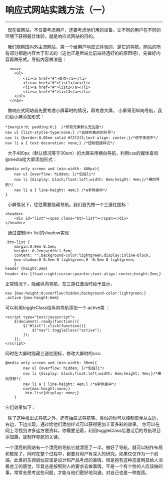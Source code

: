 # 响应式网站实践方法（一） #

 

----------
  &nbsp;&nbsp;现在做网站，不仅要考虑用户，还要考虑他们用的设备。让不同的用户在不同的环境下获得最佳体验，就是响应式网站的目的。
  
  &nbsp;&nbsp;我们观察国内外主流网站，第一个给用户响应式体验的，是它的导航。网站的所有部分都是内容大于形式的（这也正是后端比前端待遇好的的原因吧），先做好内容再做形式。导航内容做法是：
      
      <nav>
      	<ul>
      		<li><a href="#">首页</a></li>
      		<li><a href="#">list1</a></li>
      		<li><a href="#">list2</a></li>
      		<li><a href="#">list3</a></li>
      	</ul>
      </nav>
  &nbsp;&nbsp;做响应式网站首先要考虑小屏幕时的情况，再考虑大屏。
    小屏采用纵向导航，我们给小屏添加形式：
    
  	*{margin:0; padding:0;}  /*所有元素默认无边距*/
    nav ul {list-stytle-type:none;} /*去掉列表前的符号*/
    nav li {border:0.05em solid #f2f2f2;text-align: center;}/*使字体居中*/
    nav li a { text-decoration: none;} /*控制链接样式*/

  &nbsp;&nbsp;大于480px（默认情况等于30em）的大屏采用横向导航，利用css的媒体查询@media给大屏添加形式：

    @media only screen and (min-width: 480px){
        nav ul {overflow: hidden; }/*包住li*/
        nav li {display: block;float:left;width: 6em;height: 4em;}/*横向导航*/
        nav li a { line-height: 4em;} /*a字体居中*/
    }
   
  &nbsp;&nbsp;小屏情况下，往往需要隐藏导航。我们首先做一个三道杠图标：

    <header>
        <div id="list"><span class="btn-list"></span></div>
    </header>
  &nbsp;&nbsp;通过控制btn-list的shadow实现

    .btn-list {
        margin:0.9em 0.1em;
        height: 0.2em;width:1.5em;
        content: "";background-color:lightgreen;display:inline-block;
        box-shadow:0 0.5em 0 lightgreen,0 -0.5em 0 lightgreen;
        }
    header {height:2em}
    header div {float:right;cursor:pointer;text-align：center;height:2em;}
正常情况下，隐藏纵向导航，在三道杠激活时给予显示，

    nav {max-height:0;overflow:hidden;background-color:lightgreen;}
    .active {max-height:6em}
可以利用toggleClass给纵向导航添加一个.active类 ：

    <script type="text/javascript">
        $(document).ready(function(){
            $("#list").click(function(){
                $("nav").toggleClass("active");
            });
        });
    </script>
同时在大屏时隐藏三道杠图标，修改大屏时的css:

    @media only screen and (min-width: 30em){
            nav ul {overflow: hidden; }/*包住li*/
            nav li {display: block;float:left;width: 6em;height: 4em;}/*横向导航*/
            nav li a { line-height: 4em;} /*a字体居中*/
            nav{max-height:none;}
            .btn-list{display: none;}
        }
它们效果如下：

&nbsp;&nbsp;除了这种推出式导航之外，还有抽屉式导航等。类似的你可以控制菜单从左边，右边，下边出现。通过给他们添加样式可以获得更加丰富多彩的效果。
你可以在网上寻找到许多这方便资料，你需要记着，利用toggleClass给激活后的导航项目添加类，是制作导航的关键。

一个漂亮的网站有一个漂亮的导航它就漂亮了一半。做好了导航，就可以制作布局和框架了，同时在整个过程中，都要对用户有深入的研究。如果仅仅作为一个前端，此类的东西貌似应该是设计和产品考虑的事情，但是抱有这种态度明显给人消极怠工的感觉，毕竟总是按照别人的要求去做事情，不是一个有个性的人应该做的事。常常去思考这些问题，才能与他们更好地沟通，对自己也是一种提高。
